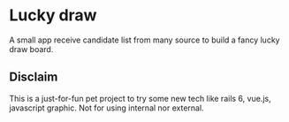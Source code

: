 # Lucky draw

A small app receive candidate list from many source to build a fancy lucky draw board.

## Disclaim

This is a just-for-fun pet project to try some new tech like rails 6, vue.js, javascript graphic. Not for using internal nor external.
